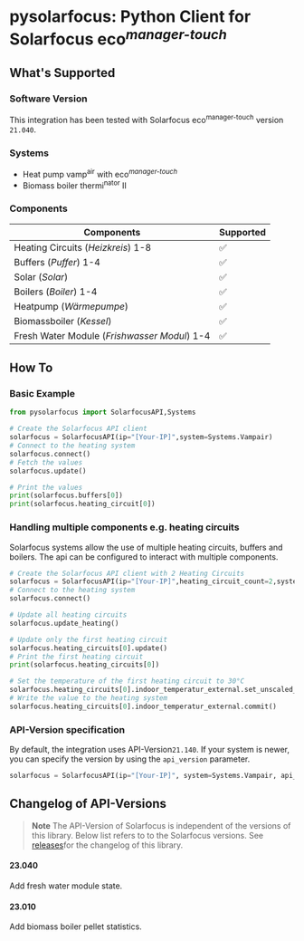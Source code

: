 # pysolarfocus: Python Client for Solarfocus eco<sup>_manager-touch_</sup>

## What's Supported 

### Software Version

This integration has been tested with Solarfocus eco<sup>manager-touch</sup> version `21.040`.

### Systems

* Heat pump vamp<sup>air</sup> with eco<sup>_manager-touch_</sup>
* Biomass boiler thermi<sup>nator</sup> II

### Components

| Components | Supported |
|---|---|
| Heating Circuits (_Heizkreis_) 1-8 | :white_check_mark: |
| Buffers (_Puffer_) 1-4 | :white_check_mark: |
| Solar (_Solar_)| :white_check_mark:|
| Boilers (_Boiler_) 1-4 | :white_check_mark: |
| Heatpump (_Wärmepumpe_) | :white_check_mark: |
| Biomassboiler (_Kessel_) | :white_check_mark: | 
| Fresh Water Module (_Frishwasser Modul_) 1-4 | :white_check_mark: | 

## How To

### Basic Example 

```python
from pysolarfocus import SolarfocusAPI,Systems

# Create the Solarfocus API client
solarfocus = SolarfocusAPI(ip="[Your-IP]",system=Systems.Vampair)
# Connect to the heating system
solarfocus.connect() 
# Fetch the values
solarfocus.update()

# Print the values
print(solarfocus.buffers[0])
print(solarfocus.heating_circuit[0])
```

### Handling multiple components e.g. heating circuits
Solarfocus systems allow the use of multiple heating circuits, buffers and boilers. The api can be configured to interact with multiple components.

```python 
# Create the Solarfocus API client with 2 Heating Circuits
solarfocus = SolarfocusAPI(ip="[Your-IP]",heating_circuit_count=2,system=Systems.Vampair)
# Connect to the heating system
solarfocus.connect()

# Update all heating circuits
solarfocus.update_heating()

# Update only the first heating circuit
solarfocus.heating_circuits[0].update()
# Print the first heating circuit
print(solarfocus.heating_circuits[0])

# Set the temperature of the first heating circuit to 30°C
solarfocus.heating_circuits[0].indoor_temperatur_external.set_unscaled_value(30)
# Write the value to the heating system
solarfocus.heating_circuits[0].indoor_temperatur_external.commit()
```

### API-Version specification
By default, the integration uses API-Version`21.140`. If your system is newer, you can specify
the version by using the `api_version` parameter. 

```python
solarfocus = SolarfocusAPI(ip="[Your-IP]", system=Systems.Vampair, api_version=ApiVersions.V_23_010)
```

## Changelog of API-Versions
> **Note**
> The API-Version of Solarfocus is independent of the versions of this library. Below list refers to to 
> the Solarfocus versions. See [releases](https://github.com/LavermanJJ/pysolarfocus/releases)for the changelog
> of this library.


#### 23.040
Add fresh water module state.

#### 23.010
Add biomass boiler pellet statistics.